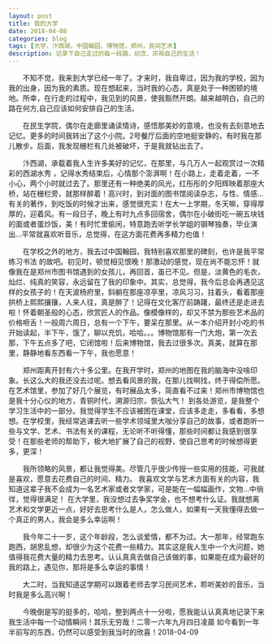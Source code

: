 ```yaml
---
layout: post
title: 我的大学
date: 2018-04-08
categories: blog
tags: [大学，汴西湖，中国翰园，博物馆，郑州，民间艺术] 
description: 记录下自己走过的每一段路，纪念、庆祝自己的生活！
--- 
```



&emsp;&emsp;不知不觉，我来到大学已经一年了。才来时，我自卑过，因为我的学校，因为我的出身，因为我的素质。现在想起来，当时我的心态，真是处于一种困顿的境地。所幸，在行走的过程中，我见到的风景，使我豁然开朗。越来越明白，自己的路在何方,自己应该如何安排自己的生活。

&emsp;&emsp;在民生学院，偶尔在走廊里诵读情诗，感悟那美妙的意境，也没有去刻意地去记忆。更多的时间我转出了这个小院。2号餐厅后面的空地挺安静的，有时我在那儿散步。后面，我发现栅栏有几处被破坏，于是我就钻出去了。

&emsp;&emsp;汴西湖，承载着我人生许多美好的记忆，在那里，与几万人一起观赏过一次精彩的西湖水秀 ，记得水秀结束后，心情那个澎湃啊！在小路上，走着走着，一不小心，两个小时就过去了。那里还有一种绝美的风光，红彤彤的夕阳辉映着那座大桥，站在栅栏旁，就那样醉着！高兴时，到对面的图书馆阅读杂志，与性、情感...有关的著作，到吃饭的时候才出来，感觉很充实！在大一上学期，冬天嘛，穿得厚厚的，迎着风。有一段日子，晚上有时九点多回宿舍，偶尔在小破街吃一碗五块钱的面或者蛋炒饭，美！有时忙里偷闲，特意跑去听学长学姐的钢琴独奏，毕业演出...平常就喜欢听音乐，总觉得，在这方面花费再多精力也值！

&emsp;&emsp;在学校之外的地方，我去过中国翰园，我特别喜欢那里的碑刻，也许是我平常练习书法 的故吧。初见时，顿觉相见恨晚！那激动的感觉，现在尚不能忘怀！就像我在是郑州市图书馆遇到的女孩儿，再回首，虽已不见。但是，淡黄色的毛衣，灿烂、纯真的笑容，永远留在了我的印象中。其实，总觉得，我今后总会再遇见这样的女孩子的！在天波杨府里，斜躺在那座凉亭里，凉风习习，拄着头，看着那座拱桥上熙熙攘攘，人来人往，真是醉了！记得在文化客厅前踌躇，最终还是走进去啦！怀着朝圣般的心态，欣赏匠人的作品。像模像样的，却又不禁为那些艺术品的价格咂舌！一般周六周日，总有一个下午，要呆在那里。从一本介绍开封小吃的书开始读起，半下午，饿了，聊以充饥，哈哈。。。博物馆那有一门大炮，第一次去那，下午五点多了吧，它闭馆啦！后来博物馆，我去过很多次。真美，就算在那里，静静地看东西看一下午，我也愿意！

&emsp;&emsp;郑州距离开封有六十多公里。在我开学时，郑州的地图在我的脑海中没啥印象。长这么大的我还没去过呢。想去看风景的我，在那儿找啊找，终于得偿所愿。在艺术馆里，参加了好几个展览，有时展品太多，简直看不过来！郑州市博物馆也是我十分心仪的地方，青铜时代，溯源归宗，恢弘大气！
到各处游览，是我整个学习生活中的一部分。我觉得学生不应该被困在课堂，应该多走走，多看看，多想想。在学校里，我经常逃课去听一些学术领域里大咖分享自己的故事，或者跑听一些与文学、艺术、书法有关的课程，无论听不听得懂，那些时间都让我感到很享受！在那些老师的帮助下，极大地扩展了自己的视野，使自己思考的时候想得更多，更深！

&emsp;&emsp;我所领略的风景，都让我觉得美。尽管几乎很少传授一些实用的技能，可我就是喜欢，愿意去花费自己的时间、精力。
我喜欢文学与艺术方面有关的内容，我知道这辈子我不会成为一名艺术家或者文学家，可是能在一幅幅画作，文物...中徜徉，觉得很满足！
在大学里，我没想过去争奖学金，也不想考什么证。我就想离艺术和文学更近一点，好好去思考什么是人，怎么做人，如果有一天我懂得去做一个真正的男人，我会是多么幸运啊！

&emsp;&emsp;我今年二十一岁，这个年龄段，怎么谈爱情，都不为过。大一那年，经常跑东跑西，胡思乱想，却很少为这个花费一些精力。其实这是我人生中一个大问题，她值得我花费大量的精力去思考。认认真真去做自己该做的事，如果能在成为最好的我的路上，遇见你，那将是多么幸运的事情！

&emsp;&emsp;大二时，当我知道这学期可以跟着老师去学习民间艺术，聆听美妙的音乐，当时我是多么高兴啊！

&emsp;&emsp;今晚倒是写的挺多的，哈哈，整到两点十一分啦，愿我能认认真真地记录下来我生活中每一个动情瞬间！其乐无穷哉！二零一六年九月四日凌晨
如今看到一年半前写的东西，仍然可以感受到我当时的欣喜！2018-04-09
